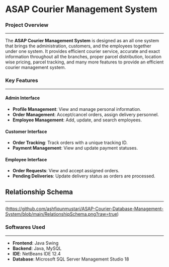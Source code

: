 # ASAP Courier Management System

### Project Overview
-------------------------
The **ASAP Courier Management System** is designed as an all one system that brings the administration, customers, and the employees together under one system. It provides efficient courier service, accurate and exact information throughout all the branches, proper parcel distribution, location wise pricing, parcel tracking, and many more features to provide an efficient courier management system.

### Key Features
--------

#### Admin Interface
- **Profile Management**: View and manage personal information.
- **Order Management**: Accept/cancel orders, assign delivery personnel.
- **Employee Management**: Add, update, and search employees.
  
#### Customer Interface
- **Order Tracking**: Track orders with a unique tracking ID.
- **Payment Management**: View and update payment statuses.

#### Employee Interface
- **Order Requests**: View and accept assigned orders.
- **Pending Deliveries**: Update delivery status as orders are processed.
## Relationship Schema
____________________
(https://github.com/ashfiqunmustari/ASAP-Courier-Database-Management-System/blob/main/RelationshipSchema.png?raw=true)
### Softwares Used
______________________
- **Frontend**: Java Swing
- **Backend**: Java, MySQL
- **IDE**: NetBeans IDE 12.4
- **Database**: Microsoft SQL Server Management Studio 18
